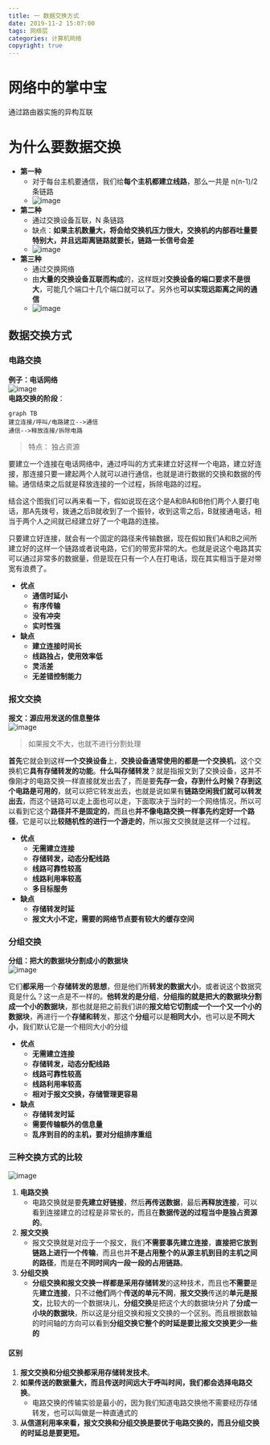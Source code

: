 ```yaml
---
title: 一 数据交换方式
date: 2019-11-2 15:07:00
tags: 网络层
categories: 计算机网络
copyright: true
---
```

# 网络中的掌中宝
通过路由器实施的异构互联
# 为什么要数据交换
- **第一种**
    - 对于每台主机要通信，我们给**每个主机都建立线路**，那么一共是 n(n-1)/2 条链路 
    - ![image](https://note.youdao.com/yws/public/resource/359e08a52f64deaac553adb0132327ad/xmlnote/D87BEBFC0C85458C9770EDBAD858AF74/13973)
- **第二种**
    - 通过交换设备互联，N 条链路
    - 缺点：**如果主机数量大，将会给交换机压力很大，交换机的内部吞吐量要特别大，并且远距离链路就要长，链路一长信号会差**
    - ![image](https://note.youdao.com/yws/public/resource/359e08a52f64deaac553adb0132327ad/xmlnote/3CCCB35FD67048FFAD9380CC0657EBC9/13975)
- **第三种**
    - 通过交换网络
    - 由**大量的交换设备互联而构成**的，这样既对**交换设备的端口要求不是很大**，可能几个端口十几个端口就可以了。另外也**可以实现远距离之间的通信**
    - ![image](https://note.youdao.com/yws/public/resource/359e08a52f64deaac553adb0132327ad/xmlnote/2F0C8621D12B40E2BEA6195CF9835055/13977)
	<!--more-->
## 数据交换方式
### 电路交换
**例子：电话网络**  
![image](https://note.youdao.com/yws/public/resource/359e08a52f64deaac553adb0132327ad/xmlnote/9A767CD724C248029BC6690A948C0B24/13971)  
**电路交换的阶段**：  
```mermaid
graph TB
建立连接/呼叫/电路建立-->通信
通信-->释放连接/拆除电路

```
> 特点： 独占资源  

要建立一个连接在电话网络中，通过呼叫的方式来建立好这样一个电路，建立好连接，那连接只要一建起两个人就可以进行通信，也就是进行数据的交换和数据的传输。通信结束之后就是释放连接的一个过程，拆除电路的过程。  

结合这个图我们可以再来看一下，假如说现在这个是A和BA和B他们两个人要打电话，那A先拨号，拨通之后B就收到了一个振铃，收到这零之后，B就接通电话，相当于两个人之间就已经建立好了一个电路的连接。  
  
只要建立好连接，就会有一个固定的路径来传输数据，现在假如我们A和B之间所建立好的这样一个链路或者说电路，它们的带宽非常的大。也就是说这个电路其实可以通过非常多的数据量，但是现在只有一个人在打电话，现在其实相当于是对带宽有浪费了。

- **优点**
    - **通信时延小**
    - **有序传输**
    - **没有冲突**
    - **实时性强**
- **缺点**
    - **建立连接时间长**
    - **线路独占，使用效率低**
    - **灵活差**
    - **无差错控制能力**

### 报文交换
**报文：源应用发送的信息整体**     
![image](https://note.youdao.com/yws/public/resource/359e08a52f64deaac553adb0132327ad/xmlnote/AF4112C7EFEA4329A3CB03A2195ECEDE/13918)  
> 如果报文不大，也就不进行分割处理  

**首先**它就会到这样**一个交换设备**上，**交换设备通常使用的都是一个交换机**，这个交换机它**具有存储转发的功能**。**什么叫存储转发**？就是指报文到了交换设备，这并不像刚才的电路交换一样直接就发出去了，而是要**先存一会，存到什么时候？存到这个电路是可用的**，就可以把它转发出去，也就是说如果有**链路空闲我们就可以转发出去**，而这个链路可以走上面也可以走，下面取决于当时的一个网络情况，所以可以看到它这个**路径并不是固定的**，而且也**并不像电路交换一样事先约定好一个路径**，它是可以比**较随机性的进行一个游走的**，所以报文交换就是这样一个过程。    
- **优点**
    - **无需建立连接**
    - **存储转发，动态分配线路**
    - **线路可靠性较高**
    - **线路利用率较高**
    - **多目标服务**
- **缺点**
    - **存储转发时延**
    - **报文大小不定，需要的网络节点要有较大的缓存空间**

### 分组交换
**分组：把大的数据块分割成小的数据块**    
![image](https://note.youdao.com/yws/public/resource/359e08a52f64deaac553adb0132327ad/xmlnote/55DC82D81B82469C91B7892C341360F2/13934)  

它们**都采用**一个**存储转发的思想**，但是他们所**转发的数据大小**，或者说这个数据究竟是什么？这一点是不一样的。**他转发的是分组**，**分组指的就是把大的数据块分割成一个小的数据块**，那也就是把之前我们讲的**报文给它切割成一个一个又一个小的数据块**，再进行一个**存储和转**发，那这个**分组**可以是**相同大小**，也可以是**不同大小**，我们默认它是一个相同大小的分组   

- **优点**
    - **无需建立连接**
    - **存储转发，动态分配线路**
    - **线路可靠性较高**
    - **线路利用率较高**
    - **相对于报文交换，存储管理更容易**
- **缺点**
    - **存储转发时延**
    - **需要传输额外的信息量**
    - **乱序到目的的主机，要对分组排序重组**

### 三种交换方式的比较  
![image](https://note.youdao.com/yws/public/resource/359e08a52f64deaac553adb0132327ad/xmlnote/FEED3C10721541C996681CB195F0F941/13944)  
1. **电路交换**
    - 电路交换就是要**先建立好链接**，然后**再传送数据**，最后**再释放连接**，可以看到连接建立的过程是非常长的，而且在**数据传送的过程当中是独占资源的**。 
2. **报文交换**
    - 报文交换就是对应于一个报文，我们**不需要事先建立连接**，**直接把它放到链路上进行一个传输**，而且也并**不是占用整个的从源主机到目的主机之间的路径**，而是在**不同时间内一段一段的占用链路**。 
3. **分组交换**
    - **分组交换和报文交换一样都是采用存储转发**的这种技术，而且也**不需要**是先**建立连接**，只不过**他们**两个**传送的单元不同**，**报文交换**传送的**单元是报文**，比较大的一个数据块儿，**分组交换**是把这个大的数据块分片了**分成一小块的数据块**，所以这是分组交换和报文交换的一个区别。而且根据数轴的时间轴的方向可以看到**分组交换它整个的时延是要比报文交换更少一些的** 
  
#### 区别
1. **报文交换和分组交换都采用存储转发技术**。 
2. **如果传送的数据量大，而且传送时间远大于呼叫时间，我们都会选择电路交换**。
    -  电路交换的传输实验是最小的，因为我们知道电路交换他不需要经历存储转发，也可以叫做是一种直通式的
3. **从信道利用率来看，报文交换和分组交换是要优于电路交换的，而且分组交换的时延总是要更短。**
